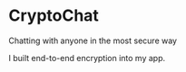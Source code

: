 # CryptoChat
Chatting with anyone in the most secure way


I built end-to-end encryption into my app. 
